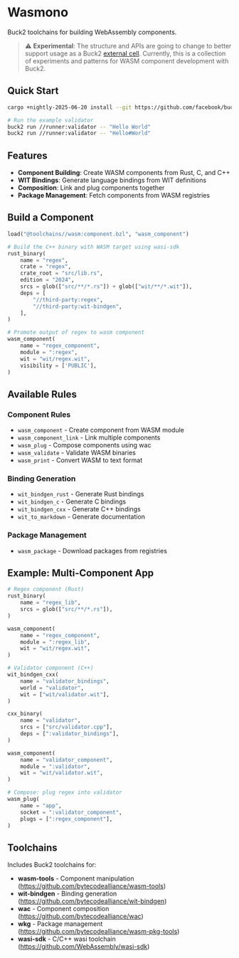 # Wasmono

Buck2 toolchains for building WebAssembly components.

> ⚠️ **Experimental**: The structure and APIs are going to change to better support usage as a Buck2 
[external cell](https://buck2.build/docs/users/advanced/external_cells/). Currently, this is a collection 
of experiments and patterns for WASM component development with Buck2.

## Quick Start

```bash
cargo +nightly-2025-06-20 install --git https://github.com/facebook/buck2.git buck2

# Run the example validator
buck2 run //runner:validator -- "Hello World"
buck2 run //runner:validator -- "Hello#World"
```

## Features

- **Component Building**: Create WASM components from Rust, C, and C++
- **WIT Bindings**: Generate language bindings from WIT definitions
- **Composition**: Link and plug components together
- **Package Management**: Fetch components from WASM registries

## Build a Component

```python
load("@toolchains//wasm:component.bzl", "wasm_component")

# Build the C++ binary with WASM target using wasi-sdk
rust_binary(
    name = "regex",
    crate = "regex",
    crate_root = "src/lib.rs",
    edition = "2024",
    srcs = glob(["src/**/*.rs"]) + glob(["wit/**/*.wit"]),
    deps = [
        "//third-party:regex",
        "//third-party:wit-bindgen",
    ],
)

# Promote output of regex to wasm component
wasm_component(
    name = "regex_component",
    module = ":regex",
    wit = "wit/regex.wit",
    visibility = ['PUBLIC'],
)

```

## Available Rules

### Component Rules

- `wasm_component` - Create component from WASM module
- `wasm_component_link` - Link multiple components
- `wasm_plug` - Compose components using wac
- `wasm_validate` - Validate WASM binaries
- `wasm_print` - Convert WASM to text format

### Binding Generation

- `wit_bindgen_rust` - Generate Rust bindings
- `wit_bindgen_c` - Generate C bindings
- `wit_bindgen_cxx` - Generate C++ bindings
- `wit_to_markdown` - Generate documentation

### Package Management

- `wasm_package` - Download packages from registries

## Example: Multi-Component App

```python
# Regex component (Rust)
rust_binary(
    name = "regex_lib",
    srcs = glob(["src/**/*.rs"]),
)

wasm_component(
    name = "regex_component",
    module = ":regex_lib",
    wit = "wit/regex.wit",
)

# Validator component (C++)
wit_bindgen_cxx(
    name = "validator_bindings",
    world = "validator",
    wit = ["wit/validator.wit"],
)

cxx_binary(
    name = "validator",
    srcs = ["src/validator.cpp"],
    deps = [":validator_bindings"],
)

wasm_component(
    name = "validator_component",
    module = ":validator",
    wit = "wit/validator.wit",
)

# Compose: plug regex into validator
wasm_plug(
    name = "app",
    socket = ":validator_component",
    plugs = [":regex_component"],
)
```

## Toolchains

Includes Buck2 toolchains for:

- **wasm-tools** - Component manipulation (https://github.com/bytecodealliance/wasm-tools)
- **wit-bindgen** - Binding generation (https://github.com/bytecodealliance/wit-bindgen)
- **wac** - Component composition (https://github.com/bytecodealliance/wac)
- **wkg** - Package management (https://github.com/bytecodealliance/wasm-pkg-tools)
- **wasi-sdk** - C/C++ wasi toolchain (https://github.com/WebAssembly/wasi-sdk)
